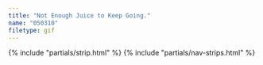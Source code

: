```yaml
---
title: "Not Enough Juice to Keep Going."
name: "050310"
filetype: gif
---
```


{% include "partials/strip.html" %}
{% include "partials/nav-strips.html" %}